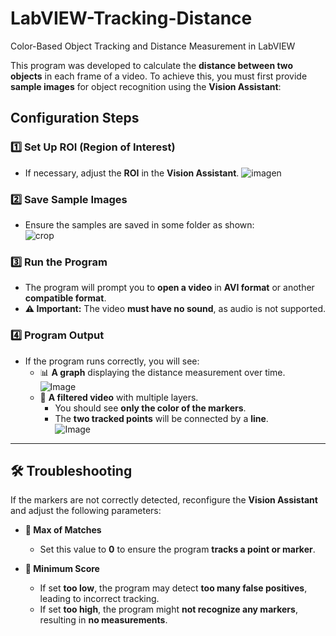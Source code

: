 # LabVIEW-Tracking-Distance
Color-Based Object Tracking and Distance Measurement in LabVIEW

This program was developed to calculate the **distance between two objects** in each frame of a video. To achieve this, you must first provide **sample images** for object recognition using the **Vision Assistant**:  


## **Configuration Steps**
### 1️⃣ Set Up ROI (Region of Interest)

- If necessary, adjust the **ROI** in the **Vision Assistant**.
  ![imagen](https://github.com/user-attachments/assets/c7c8abb2-b407-4a8a-9995-a8f1c9c117fa)
### 2️⃣ Save Sample Images
- Ensure the samples are saved in some folder as shown:  
  ![crop](https://github.com/user-attachments/assets/a1ad9a7d-6df0-42af-b2c1-3fd7945a24bb)

### 3️⃣ Run the Program  
- The program will prompt you to **open a video** in **AVI format** or another **compatible format**.  
- **⚠️ Important:** The video **must have no sound**, as audio is not supported.

### 4️⃣ Program Output  
- If the program runs correctly, you will see:  
  - 📊 **A graph** displaying the distance measurement over time.  
    ![Image](https://github.com/user-attachments/assets/5fc139db-403e-4f29-a5df-ebe02b2373b5)
  - 🎥 **A filtered video** with multiple layers.  
    - You should see **only the color of the markers**.  
    - The **two tracked points** will be connected by a **line**.  
    ![Image](https://github.com/user-attachments/assets/56198dd3-d535-467c-b0ef-ee1b02b953b8)


---

## **🛠 Troubleshooting**
If the markers are not correctly detected, reconfigure the **Vision Assistant** and adjust the following parameters:  

- **🔹 Max of Matches**  
  - Set this value to **0** to ensure the program **tracks a point or marker**.  

- **🔹 Minimum Score**  
  - If set **too low**, the program may detect **too many false positives**, leading to incorrect tracking.  
  - If set **too high**, the program might **not recognize any markers**, resulting in **no measurements**.  











